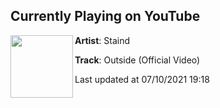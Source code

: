 ## Currently Playing on YouTube

[<img align="left" width="100" src="https://yt3.ggpht.com/ytc/AKedOLSSGV7Z2MaVhUHkWejlQUeTFN2pifLs07qJ1tiX6g=s48-c-k-c0x00ffffff-no-rj-mo">](https://www.youtube.com/channel/UCygNV8cau_ZC22-Y7TlPpCw)

**Artist**: Staind 

**Track**: Outside (Official Video)

Last updated at 07/10/2021 19:18
